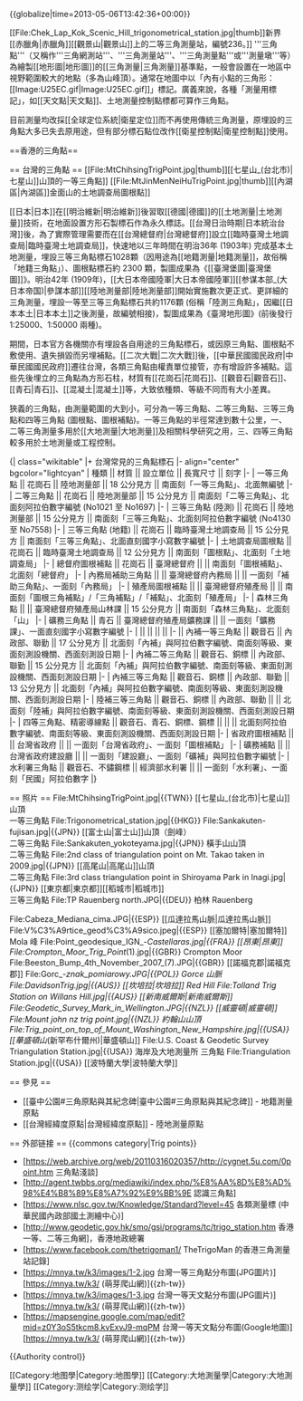 {{globalize|time=2013-05-06T13:42:36+00:00}}

[[File:Chek_Lap_Kok_Scenic_Hill_trigonometrical_station.jpg|thumb]]新界[[赤臘角|赤臘角]][[觀景山|觀景山]]上的二等三角測量站，編號236。]]
'''三角點'''（又稱作'''三角網測站'''、'''三角測量站'''、'''三角測量點'''或'''測量墩'''等）為繪製[[地形圖|地形圖]]的[[三角測量|三角測量]]基準點，一般會設置在一地區中視野範圍較大的地點（多為山峰頂）。通常在地圖中以「內有小點的三角形：[[Image:U25EC.gif|Image:U25EC.gif]]」標記。廣義來說，各種「測量用標記」，如[[天文點|天文點]]、土地測量控制點標都可算作三角點。

目前測量均改採[[全球定位系統|衛星定位]]而不再使用傳統三角測量，原埋設的三角點大多已失去原用途，但有部分標石點位改作[[衛星控制點|衛星控制點]]使用。

==香港的三角點==

== 台灣的三角點 ==
[[File:MtChihsingTrigPoint.jpg|thumb]][[七星山_(台北市)|七星山]]山頂的一等三角點]]
[[File:MtJinMenNeiHuTrigPoint.jpg|thumb]][[內湖區|內湖區]]金面山的土地調查局圖根點]]

[[日本|日本]]在[[明治維新|明治維新]]後習取[[德國|德國]]的[[土地測量|土地測量]]技術，在地面設置方形石製標石作為永久標誌。[[台灣日治時期|日本統治台灣]]後，為了實際管理需要而在[[台灣總督府|台灣總督府]]設立[[臨時臺灣土地調查局|臨時臺灣土地調查局]]，快速地以三年時間在明治36年 (1903年) 完成基本土地測量，埋設三等三角點標石1028顆（因用途為[[地籍測量|地籍測量]]，故俗稱「地籍三角點」）、圖根點標石約 2300 顆，製圖成果為《[[臺灣堡圖|臺灣堡圖]]》。明治42年 (1909年)，[[大日本帝國陸軍|大日本帝國陸軍]][[参谋本部_(大日本帝国)|參謀本部]][[陸地測量部|陸地測量部]]開始實施數次更正式、更詳細的三角測量，埋設一等至三等三角點標石共約1176顆 (俗稱「陸測三角點」，因繼[[日本本土|日本本土]]之後測量，故編號相接)，製圖成果為《臺灣地形圖》(前後發行 1:25000、1:50000 兩種)。

期間，日本官方各機關亦有埋設各自用途的三角點標石，或因原三角點、圖根點不敷使用、遺失損毀而另埋補點。[[二次大戰|二次大戰]]後，[[中華民國國民政府|中華民國國民政府]]遷往台灣，各類三角點由權責單位接管，亦有增設許多補點。這些先後埋立的三角點為方形石柱，材質有[[花崗石|花崗石]]、[[觀音石|觀音石]]、[[青石|青石]]、[[混凝土|混凝土]]等，大致依種類、等級不同而有大小差異。

狹義的三角點，由測量範圍的大到小，可分為一等三角點、二等三角點、三等三角點和四等三角點 (圖根點、圖根補點)。一等三角點的半徑常達到數十公里，一、二等三角測量多用於[[大地測量|大地測量]]及相關科學研究之用，三、四等三角點較多用於土地測量或工程控制。

{| class="wikitable"
|+ 台灣常見的三角點標石
|- align="center" bgcolor="lightcyan"
| 種類 || 材質 || 設立單位 || 長寬尺寸 || 刻字
|-
| 一等三角點 || 花崗石 || 陸地測量部 || 18 公分見方 || 南面刻「一等三角點」、北面無編號
|-
| 二等三角點 || 花崗石 || 陸地測量部 || 15 公分見方 || 南面刻「二等三角點」、北面刻阿拉伯數字編號 (No1021 至 No1697)
|-
| 三等三角點 (陸測) || 花崗石 || 陸地測量部 || 15 公分見方 || 南面刻「三等三角點」、北面刻阿拉伯數字編號 (No4130 至 No7558)
|-
| 三等三角點 (地籍) || 花崗石 || 臨時臺灣土地調查局 || 15 公分見方 || 南面刻「三等三角點」、北面直刻國字小寫數字編號
|-
| 土地調查局圖根點 || 花崗石 || 臨時臺灣土地調查局 || 12 公分見方 || 南面刻「圖根點」、北面刻「土地調查局」
|-
| 總督府圖根補點 || 花崗石 || 臺灣總督府 ||   || 南面刻「圖根補點」、北面刻「總督府」
|-
| 內務局補助三角點 ||   || 臺灣總督府內務局 ||   || 一面刻「補助三角點」、一面刻「內務局」
|-
| 殖產局圖根補點 ||   || 臺灣總督府殖產局 ||   || 南面刻「圖根三角補點」/「三角補點」/「補點」、北面刻「殖產局」
|-
| 森林三角點 ||   || 臺灣總督府殖產局山林課 || 15 公分見方 || 南面刻「森林三角點」、北面刻「山」
|-
| 礦務三角點 || 青石 || 臺灣總督府殖產局鑛務課 ||   || 一面刻「鑛務課」、一面直刻國字小寫數字編號
|-
| || || || ||
|-
|| 內補一等三角點 || 觀音石 || 內政部、聯勤 || 17 公分見方 || 北面刻「內補」與阿拉伯數字編號、南面刻等級、東面刻測設機關、西面刻測設日期
|-
| 內補二等三角點 || 觀音石、銅標 || 內政部、聯勤 || 15 公分見方 || 北面刻「內補」與阿拉伯數字編號、南面刻等級、東面刻測設機關、西面刻測設日期
|-
| 內補三等三角點 || 觀音石、銅標 || 內政部、聯勤 || 13 公分見方 || 北面刻「內補」與阿拉伯數字編號、南面刻等級、東面刻測設機關、西面刻測設日期
|-
| 陸補三等三角點 || 觀音石、銅標 || 內政部、聯勤 ||   || 北面刻「陸補」與阿拉伯數字編號、南面刻等級、東面刻測設機關、西面刻測設日期
|-
| 四等三角點、精密導線點 || 觀音石、青石、銅標、鋼標 ||   ||   || 北面刻阿拉伯數字編號、南面刻等級、東面刻測設機關、西面刻測設日期
|-
| 省政府圖根補點 ||   || 台灣省政府 ||   || 一面刻「台灣省政府」、一面刻「圖根補點」
|-
| 礦務補點 ||   || 台灣省政府建設廳 ||   || 一面刻「建設廳」、一面刻「礦補」與阿拉伯數字編號
|-
| 水利署三角點 || 觀音石、不鏽鋼標 || 經濟部水利署 ||   || 一面刻「水利署」、一面刻「民國」阿拉伯數字
|}

== 照片 ==
<gallery>
File:MtChihsingTrigPoint.jpg|{{TWN}} [[七星山_(台北市)|七星山]]山頂<br />一等三角點
File:Trigonometrical_station.jpg|{{HKG}}
File:Sankakuten-fujisan.jpg|{{JPN}} [[富士山|富士山]]山頂（劍峰）<br />二等三角點
File:Sankakuten_yokoteyama.jpg|{{JPN}} 橫手山山頂<br />二等三角點
File:2nd class of triangulation point on Mt. Takao taken in 2009.jpg|{{JPN}} [[高尾山|高尾山]]山頂<br />二等三角點
File:3rd class triangulation point in Shiroyama Park in Inagi.jpg|{{JPN}} [[東京都|東京都]][[稻城市|稻城市]]<br />三等三角點
File:TP Rauenberg north.JPG|{{DEU}} 柏林 Rauenberg
<!-- 檔案不存在 File:TP-Possenhofen.jpg|{{DEU}} [[珀金格|珀金格]] -->
File:Cabeza_Mediana_cima.JPG|{{ESP}} [[瓜達拉馬山脈|瓜達拉馬山脈]]
File:V%C3%A9rtice_geod%C3%A9sico.jpeg|{{ESP}} [[塞加爾特|塞加爾特]] Mola 峰
File:Point_geodesique_IGN_-_Castellaras.jpg|{{FRA}} [[昂東|昂東]]
File:Crompton_Moor_Trig_Point_(1).jpg|{{GBR}} Crompton Moor
File:Beeston_Bump_4th_November_2007_(7).JPG|{{GBR}} [[諾福克郡|諾福克郡]]
File:Gorc_-_znak_pomiarowy.JPG|{{POL}} Gorce 山脈
File:DavidsonTrig.jpg|{{AUS}} [[坎培拉|坎培拉]] Red Hill
File:Tolland Trig Station on Willans Hill.jpg|{{AUS}} [[新南威爾斯|新南威爾斯]]
File:Geodetic_Survey_Mark_in_Wellington.JPG|{{NZL}} [[威靈頓|威靈頓]]
File:Mount john nz trig point.jpg|{{NZL}} 約翰山山頂
File:Trig_point_on_top_of_Mount_Washington_New_Hampshire.jpg|{{USA}} [[華盛頓山_(新罕布什爾州)|華盛頓山]]
File:U.S. Coast & Geodetic Survey Triangulation Station.jpg|{{USA}} 海岸及大地測量所 三角點
File:Triangulation Station.jpg|{{USA}} [[波特蘭大學|波特蘭大學]]
</gallery>

== 參見 ==
* [[臺中公園#三角原點與其紀念碑|臺中公園#三角原點與其紀念碑]] - 地籍測量原點
* [[台灣經緯度原點|台灣經緯度原點]] - 陸地測量原點

== 外部链接 ==
{{commons category|Trig points}}
* [https://web.archive.org/web/20110316020357/http://cygnet.5u.com/0point.htm 三角點淺談]
* [http://agent.twbbs.org/mediawiki/index.php/%E8%AA%8D%E8%AD%98%E4%B8%89%E8%A7%92%E9%BB%9E 認識三角點]
* [https://www.nlsc.gov.tw/Knowledge/Standard?level=45 各類測量標 (中華民國內政部國土測繪中心)]
* [http://www.geodetic.gov.hk/smo/gsi/programs/tc/trigo_station.htm 香港一等、二等三角網]，香港地政總署
* [https://www.facebook.com/thetrigoman1/ TheTrigoMan 的香港三角測量站記錄]
* [https://mnya.tw/k3/images/1-2.jpg 台灣一等三角點分布圖(JPG圖片)][https://mnya.tw/k3/ (萌芽爬山網)]{{zh-tw}}
* [https://mnya.tw/k3/images/1-3.jpg 台灣一等天文點分布圖(JPG圖片)][https://mnya.tw/k3/ (萌芽爬山網)]{{zh-tw}}
* [https://mapsengine.google.com/map/edit?mid=z0Y3oS5tkcm8.kvExvJ9-mqPM 台灣一等天文點分布圖(Google地圖)][https://mnya.tw/k3/ (萌芽爬山網)]{{zh-tw}}

{{Authority control}}

[[Category:地图學|Category:地图學]]
[[Category:大地測量學|Category:大地測量學]]
[[Category:测绘学|Category:测绘学]]